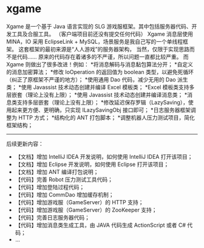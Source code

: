 # xgame
Xgame 是一个基于 Java 语言实现的 SLG 游戏服框架。其中包括服务器代码、开发工具及合服工具。
（客户端项目前还没有提交任何代码）
Xgame 消息层使用 MINA，IO 采用 EclipseLink + MySQL，场景服务是我自己写的一个单线程框架。
这套框架的最初来源是“人人游戏”的服务器架构，
当然，仅限于实现思路而不是代码……
原来的代码存在着诸多的不严谨，所以问题一直都比较严重。
而 Xgame 则做出了很多改进！例如：
*将消息解码与消息黏包算法分开；
*自定义的消息加密算法；
*修改 IoOperation 的返回值为 boolean 类型，以避免死循环（纠正了原框架不严谨的地方）；
*使用通用 Dao 代码，减少无用的 Dao 派生类；
*使用 Javassist 技术动态创建并编译 Excel 模板类；
*Excel 模板类支持多层嵌套（理论上没有上限）；
*使用 Javassist 技术动态创建并编译消息类；
*消息类支持多层嵌套（理论上没有上限）；
*修改延迟保存罗辑（LazySaving），使用起来更方便、更明确，只实现 ILazySavingObj 接口即可；
*日志服务器框架调整为 HTTP 方式；
*结构化的 ANT 打包脚本；
*调整机器人压力测试项目，简化框架结构；

--------

后续更新内容：
* 【文档】增加 IntelliJ IDEA 开发说明，如何使用 IntelliJ IDEA 打开该项目；
* 【文档】增加 Eclipse 开发说明，如何使用 Eclipse 打开该项目；
* 【文档】增加 ANT 编译打包说明；
* 【代码】完善 Robot 压力测试工具代码；
* 【代码】增加登陆过程代码；
* 【代码】增加 CommDao 增加缓存机制；
* 【代码】增加游戏服（GameServer）的 HTTP 支持；
* 【代码】增加游戏服（GameServer）的 ZooKeeper 支持；
* 【代码】完善日志服务器代码；
* 【代码】增加消息类生成工具，由 JAVA 代码生成 ActionScript 或者 C# 代码；
* ...
